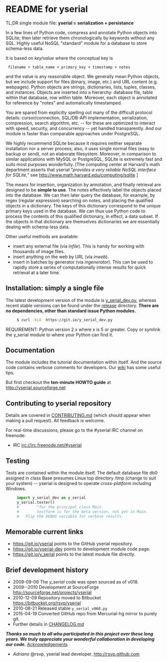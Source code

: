 # README for yserial

TL;DR single module file: **yserial = serialization + persistance** 

In a few lines of Python code, compress and annotate Python objects into
SQLite; then later retrieve them chronologically by keywords without any SQL.
Highly useful NoSQL "standard" module for a database to store schema-less
data.

It is based on *key/value* where the conceptual key is

     filename + table_name + primary_key + timestamp + notes

and the value is any reasonable object.  We generally mean Python objects, but
we include support for files (binary, image, etc.) and URL content (e.g.
webpages). Python objects are strings, dictionaries, lists, tuples, classes,
and instances. Objects are inserted into a hierarchy: database file, table
within that database, row within table. Moreover, each object is annotated for
reference by "notes" and automatically timestamped.

You are spared from explicitly spelling out many of the difficult protocol
details: cursor/connection, SQL/DB-API implementation, serialization,
compression, search algorithm, etc. -- for these are optimized to interact with
speed, security, and concurrency -- yet handled transparently.  And our module
is faster than comparable approaches under PostgreSQL. 

We highly recommend SQLite because it requires neither separate installation
nor a server process; also, it uses single normal files (easy to backup or
send), not an elaborate filesystem. Moreover, in comparison to similar
applications with MySQL or PostgreSQL, SQLite is extremely fast and suits most
purposes wonderfully. [The computing center at Harvard's math department
asserts that yserial *"provides a very reliable NoSQL interface for SQLite,"* 
see http://www.math.harvard.edu/computing/sqlite ]

The means for insertion, organization by annotation, and finally retrieval are
designed to be **simple to use**. The notes effectively label the objects
placed into the database. We can then later query the database, for example,
by regex (regular expression) searching on notes, and placing the qualified
objects in a dictionary. The keys of this dictionary correspond to the unique
primary keys used in the database. We can thus use Python code to process the
contents of this qualified dictionary, in effect, a data subset. If the objects
in that dictionary are themselves dictionaries we are essentially dealing with
schema-less data.

Other useful methods are available:

- insert any external file (via *infile*). This is handy for working with
  thousands of image files.
- insert anything on the web by URL (via *inweb*).
- insert in batches by generator (via *ingenerator*). This can be used to
  rapidly store a series of computationally intense results for quick
  retrieval at a later time.


## Installation: simply a single file

The latest development version of the module is
[y_serial_dev.py](https://github.com/rsvp/yserial/blob/master/y_serial_dev.py), 
whereas recent stable versions can be found under the
[release](https://git.io/yserial-release) directory.  **There are no dependencies, 
other than standard issue Python modules.**

```sh
     $ curl -kLO  https://git.io/y_serial_dev.py
```

REQUIREMENT: Python version 2.x where x is 5 or greater.  Copy or symlink the
y_serial module to where your Python can find it.  


## Documentation

The module includes the tutorial documentation within itself. And the source 
code contains verbose comments for developers. Our
[wiki](https://github.com/rsvp/yserial/wiki) has some useful tips.

But first checkout the **ten-minute HOWTO guide** at http://yserial.sourceforge.net


## Contributing to yserial repository

Details are covered in [CONTRIBUTING.md](https://git.io/yserial-pr) (which
should appear when making a pull request). All feedback is welcome. 

For real-time discussions, please go to the #yserial IRC channel on freenode:

- IRC <irc://irc.freenode.net/#yserial>


## Testing

Tests are contained within the module itself. 
The default database file db0 assigned in class Base presumes 
Linux top directory /tmp (change to suit your system) -- 
yserial is designed to operate *cross-platform* including Windows.

```py
     import y_serial_dev as y_serial
     y_serial.tester()
     #        ^for the principal class Main
     #        testfarm is for the beta version, not yet in Main.
     #   Flip the DEBUG variable for verbose results. 
```


## Memorable current links

- https://git.io/yserial points to the GitHub yserial repository.
- https://git.io/yserial-dev points to development module code page.
- https://git.io/y_serial points to the latest module file directly.


## Brief development history

- 2009-09-06  The *y_serial* code was open sourced as of v018.
- 2009--2010  Development at SourceForge http://sourceforge.net/projects/yserial 
- 2010-12-09  Repository moved to Bitbucket https://bitbucket.org/rsvp/yserial
- 2010-08-21  Released stable `y_serial_v060.py` 
- 2015-04-19  Converted GitHub repo from Mercurial-hg mirror to purely git.
- Further details in [CHANGELOG.md](https://git.io/yserial-log)

***Thanks so much to all who participated in this project over these long
years.  We truly appreciate your wonderful collaboration in developing our
code.***
[Acknowledgements](https://github.com/rsvp/yserial/wiki/Acknowledgements)

- *Adriano* @rsvp, yserial lead developer, http://rsvp.github.com


[//]: # ( COMMENTS )
[//]: # ( vim: set fileencoding=utf-8 ff=unix tw=78 ai syn=markdown : )
